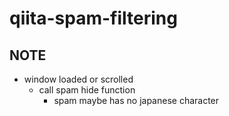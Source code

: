 # qiita-spam-filtering

## NOTE
* window loaded or scrolled
  * call spam hide function
    * spam maybe has no japanese character
